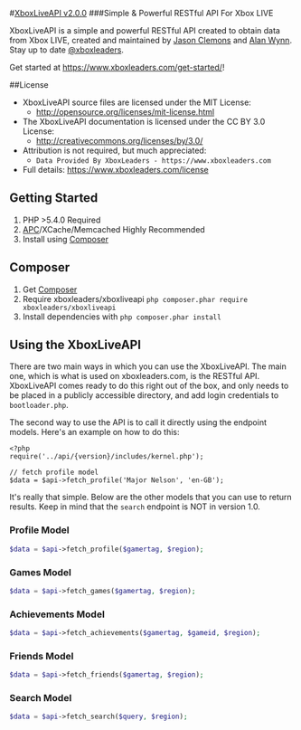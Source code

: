 #[XboxLiveAPI v2.0.0](https://www.xboxleaders.com)
###Simple & Powerful RESTful API For Xbox LIVE

XboxLiveAPI is a simple and powerful RESTful API created to obtain data from Xbox LIVE, created and
maintained by [Jason Clemons](http://twitter.com/jasonclemons) and [Alan Wynn](http://twitter.com/djekl).
Stay up to date [@xboxleaders](http://twitter.com/xboxleaders).

Get started at https://www.xboxleaders.com/get-started/!

##License
- XboxLiveAPI source files are licensed under the MIT License:
  - http://opensource.org/licenses/mit-license.html
- The XboxLiveAPI documentation is licensed under the CC BY 3.0 License:
  - http://creativecommons.org/licenses/by/3.0/
- Attribution is not required, but much appreciated:
  - `Data Provided By XboxLeaders - https://www.xboxleaders.com`
- Full details: https://www.xboxleaders.com/license

## Getting Started
  1. PHP >5.4.0 Required
  2. [APC](http://pecl.php.net/package/apc)/XCache/Memcached Highly Recommended
  3. Install using [Composer](#composer-installation)

## Composer
  1. Get [Composer](http://getcomposer.org)
  2. Require xboxleaders/xboxliveapi `php composer.phar require xboxleaders/xboxliveapi`
  3. Install dependencies with `php composer.phar install`


## Using the XboxLiveAPI
There are two main ways in which you can use the XboxLiveAPI. The main one, which is what
is used on xboxleaders.com, is the RESTful API. XboxLiveAPI comes ready to do this right
out of the box, and only needs to be placed in a publicly accessible directory, and add
login credentials to `bootloader.php`.

The second way to use the API is to call it directly using the endpoint models. Here's
an example on how to do this:

    <?php
    require('../api/{version}/includes/kernel.php');
    
    // fetch profile model
    $data = $api->fetch_profile('Major Nelson', 'en-GB');

It's really that simple. Below are the other models that you can use to return results. Keep
in mind that the `search` endpoint is NOT in version 1.0.

### Profile Model

```php
$data = $api->fetch_profile($gamertag, $region);
```

### Games Model

```php
$data = $api->fetch_games($gamertag, $region);
```

### Achievements Model

```php
$data = $api->fetch_achievements($gamertag, $gameid, $region);
```

### Friends Model

```php
$data = $api->fetch_friends($gamertag, $region);
```

### Search Model

```php
$data = $api->fetch_search($query, $region);
```
